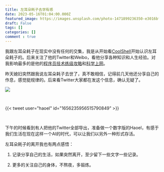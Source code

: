 ```yaml
---
title: 左耳朵耗子去世有感
date: 2023-05-16T01:04:00.000Z
featured_image: https://images.unsplash.com/photo-1471899236350-e3016bf1e69e?ixlib=rb-4.0.3&q=85&fm=jpg&crop=entropy&cs=srgb
draft: False
tags: []
categories: []
comment : true
---
```

我跟左耳朵耗子在现实中没有任何的交集，我是从开始看[CoolShell](https://coolshell.cn/)开始认识左耳朵耗子的。后来关注了他的Twitter和Weibo，看他分享各种知识和人生经验。对我影响最多的是他的[程序员技术练级攻略](https://coolshell.cn/articles/4990.html)和[科学上网](https://haoel.github.io/)。

昨天媳妇突然跟我说左耳朵耗子去世了，真不敢相信，记得前几天他还分享自己的作息，感觉挺规律的。后来看Twitter大家都在发这个信息，确认无疑了。

![](https://s3.us-west-2.amazonaws.com/secure.notion-static.com/5745a14d-7d3c-41bc-8cd0-5a5af7808227/Untitled.png?X-Amz-Algorithm=AWS4-HMAC-SHA256&X-Amz-Content-Sha256=UNSIGNED-PAYLOAD&X-Amz-Credential=AKIAT73L2G45EIPT3X45%2F20230528%2Fus-west-2%2Fs3%2Faws4_request&X-Amz-Date=20230528T010638Z&X-Amz-Expires=3600&X-Amz-Signature=a517e94f463363844e5ead83ba5939092763d13e95cba9f0af850dbd9513d38d&X-Amz-SignedHeaders=host&x-id=GetObject)

<br/>

{{< tweet user="haoel" id="1656235956515790849" >}}

<br/>

下午的时候看到有人把他的Twitter全部导出，准备做一个数字版的Haoel，有感于我们生活在现在这样一个AI的时代，可以让我们以另外一种形式存活。

左耳朵耗子的离开我也有两点感悟：

1. 记录分享自己的生活，如果突然离开，至少留下一些文字一些记录。

1. 更多的关注自己的身体，不熬夜，多锻炼。

<br/>

<br/>


